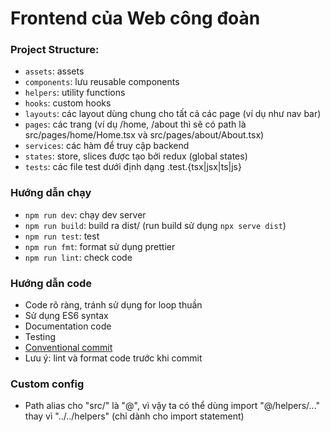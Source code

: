 # Frontend của Web công đoàn

### Project Structure:

- `assets`: assets
- `components`: lưu reusable components
- `helpers`: utility functions
- `hooks`: custom hooks
- `layouts`: các layout dùng chung cho tất cả các page (ví dụ như nav bar)
- `pages`: các trang (ví dụ /home, /about thì sẽ có path là src/pages/home/Home.tsx và src/pages/about/About.tsx)
- `services`: các hàm để truy cập backend
- `states`: store, slices được tạo bởi redux (global states)
- `tests`: các file test dưới định dạng <filename>.test.{tsx|jsx|ts|js}

### Hướng dẫn chạy

- `npm run dev`: chạy dev server
- `npm run build`: build ra dist/ (run build sử dụng `npx serve dist`)
- `npm run test`: test
- `npm run fmt`: format sử dụng prettier
- `npm run lint`: check code

### Hướng dẫn code

- Code rõ ràng, tránh sử dụng for loop thuần
- Sử dụng ES6 syntax
- Documentation code
- Testing
- [Conventional commit](https://www.conventionalcommits.org/en/v1.0.0/)
- Lưu ý: lint và format code trước khi commit

### Custom config

- Path alias cho "src/" là "@", vì vậy ta có thể dùng import "@/helpers/..." thay vì "../../helpers" (chỉ dành cho import statement)
